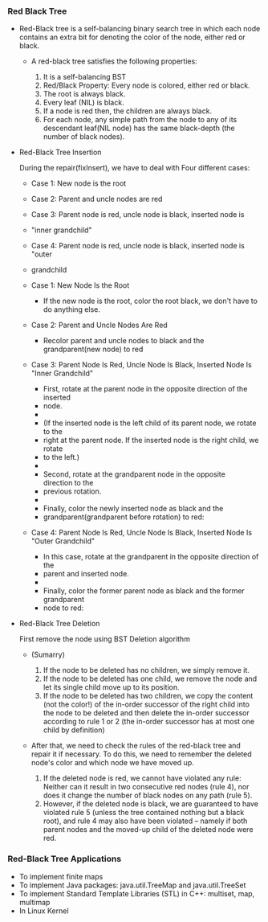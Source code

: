 ### Red Black Tree

* Red-Black tree is a self-balancing binary search tree in which each node contains an extra bit for denoting the color of the node, either red or black.

    * A red-black tree satisfies the following properties:

        1. It is a self-balancing BST
        2. Red/Black Property: Every node is colored, either red or black.
        3. The root is always black.
        3. Every leaf (NIL) is black.
        4. If a node is red then, the children are always black.
        5. For each node, any simple path from the node to any of its descendant leaf(NIL node) has the same black-depth (the number of black nodes).


* Red-Black Tree Insertion

    During the repair(fixInsert), we have to deal with Four different cases:

    * Case 1: New node is the root
    * Case 2: Parent and uncle nodes are red
    * Case 3: Parent node is red, uncle node is black, inserted node is
    * "inner grandchild"
    * Case 4: Parent node is red, uncle node is black, inserted node is "outer
    * grandchild

 
    * Case 1: New Node Is the Root
        * If the new node is the root, color the root black, we don't have to do anything else.

    * Case 2: Parent and Uncle Nodes Are Red
        * Recolor parent and uncle nodes to black and the grandparent(new node) to red

    * Case 3: Parent Node Is Red, Uncle Node Is Black, Inserted Node Is "Inner Grandchild"

        * First, rotate at the parent node in the opposite direction of the inserted
        * node.
        * 
        * (If the inserted node is the left child of its parent node, we rotate to the
        * right at the parent node. If the inserted node is the right child, we rotate
        * to the left.)
        * 
        * Second, rotate at the grandparent node in the opposite direction to the
        * previous rotation.
        * 
        * Finally, color the newly inserted node as black and the
        * grandparent(grandparent before rotation) to red:
    

    * Case 4: Parent Node Is Red, Uncle Node Is Black, Inserted Node Is "Outer Grandchild"
        
        * In this case, rotate at the grandparent in the opposite direction of the
        * parent and inserted node.
        * 
        * Finally, color the former parent node as black and the former grandparent
        * node to red:


* Red-Black Tree Deletion

    First remove the node using BST Deletion algorithm
    * (Sumarry)
        1. If the node to be deleted has no children, we simply remove it.
        2. If the node to be deleted has one child, we remove the node and let its single child move up to its position.
        3. If the node to be deleted has two children, we copy the content (not the color!) of the in-order successor of the right child into the node to be deleted and then delete the in-order successor according to rule 1 or 2 (the in-order successor has at most one child by definition)

    * After that, we need to check the rules of the red-black tree and repair it if necessary. To do this, we need to remember the deleted node's color and which node we have moved up.

        1. If the deleted node is red, we cannot have violated any rule: Neither can it result in two consecutive red nodes (rule 4), nor does it change the number of black nodes on any path (rule 5).
        2. However, if the deleted node is black, we are guaranteed to have violated rule 5 (unless the tree contained nothing but a black root), and rule 4 may also have been violated – namely if both parent nodes and the moved-up child of the deleted node were red.


### Red-Black Tree Applications
  * To implement finite maps
  * To implement Java packages: java.util.TreeMap and java.util.TreeSet
  * To implement Standard Template Libraries (STL) in C++: multiset, map, multimap
  * In Linux Kernel
